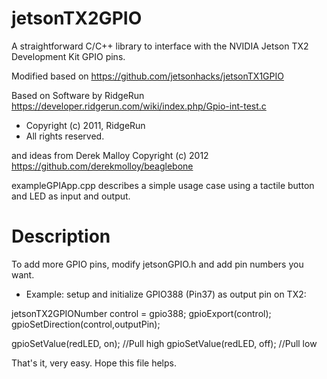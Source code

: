 # jetsonTX2GPIO
A straightforward C/C++ library to interface with the NVIDIA Jetson TX2 Development Kit GPIO pins.

Modified based on https://github.com/jetsonhacks/jetsonTX1GPIO


Based on Software by RidgeRun
https://developer.ridgerun.com/wiki/index.php/Gpio-int-test.c
 * Copyright (c) 2011, RidgeRun
 * All rights reserved.

and ideas from Derek Malloy Copyright (c) 2012
https://github.com/derekmolloy/beaglebone

exampleGPIApp.cpp describes a simple usage case using a tactile button and LED as input and output.


# Description
To add more GPIO pins, modify jetsonGPIO.h and add pin numbers you want.

* Example: 
setup and initialize GPIO388 (Pin37) as output pin on TX2:

jetsonTX2GPIONumber control = gpio388; 
gpioExport(control);
gpioSetDirection(control,outputPin);

gpioSetValue(redLED, on);     //Pull high
gpioSetValue(redLED, off);    //Pull low


That's it, very easy. Hope this file helps.

